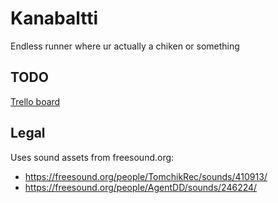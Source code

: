 # Kanabaltti

Endless runner where ur actually a chiken or something

## TODO

[Trello board](https://trello.com/b/eXJqVZgk/kanabalt)

## Legal

Uses sound assets from freesound.org:
 * https://freesound.org/people/TomchikRec/sounds/410913/
 * https://freesound.org/people/AgentDD/sounds/246224/